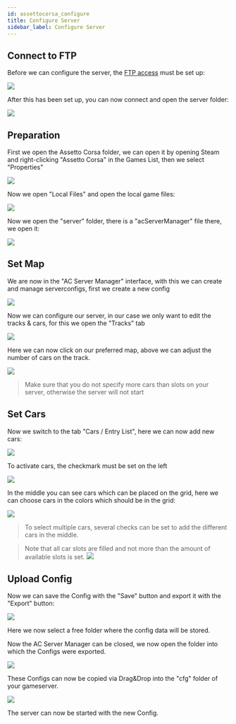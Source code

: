 ```yaml
---
id: assettocorsa_configure
title: Configure Server
sidebar_label: Configure Server
---
```


## Connect to FTP

Before we can configure the server, the [FTP access](gameserver_ftpaccess.md) must be set up:

![](https://screensaver01.zap-hosting.com/index.php/s/QAyH2tdjj7cNrwC/preview)

After this has been set up, you can now connect and open the server folder:

![](https://screensaver01.zap-hosting.com/index.php/s/8E55mdBx8YydG8g/preview)


## Preparation

First we open the Assetto Corsa folder, we can open it by opening Steam and right-clicking "Assetto Corsa" in the Games List, then we select "Properties"

![](https://screensaver01.zap-hosting.com/index.php/s/eC9ny8CTa5PwAEN/preview)

Now we open "Local Files" and open the local game files:

![](https://screensaver01.zap-hosting.com/index.php/s/NM5QR9PeJzjSiY8/preview)

Now we open the "server" folder, there is a "acServerManager" file there, we open it:


![](https://screensaver01.zap-hosting.com/index.php/s/onqBCHqaezK2csf/preview)


## Set Map

We are now in the "AC Server Manager" interface, with this we can create and manage serverconfigs, first we create a new config

![](https://screensaver01.zap-hosting.com/index.php/s/gDXC8MQeiGgZ7Rq/preview)

Now we can configure our server, in our case we only want to edit the tracks & cars, for this we open the "Tracks" tab

![](https://screensaver01.zap-hosting.com/index.php/s/ePC7TwT4nEkJ88P/preview)

Here we can now click on our preferred map, above we can adjust the number of cars on the track.

![](https://screensaver01.zap-hosting.com/index.php/s/oizKLpW3wWfaw6g/preview)

> Make sure that you do not specify more cars than slots on your server, otherwise the server will not start

## Set Cars

Now we switch to the tab "Cars / Entry List", here we can now add new cars:

![](https://screensaver01.zap-hosting.com/index.php/s/ExfRpRW9LbjRNkP/preview)

To activate cars, the checkmark must be set on the left

![](https://screensaver01.zap-hosting.com/index.php/s/7tZqtpfMKLz7oiR/preview)

In the middle you can see cars which can be placed on the grid, here we can choose cars in the colors which should be in the grid:

![](https://screensaver01.zap-hosting.com/index.php/s/D67miafjkCAQTkZ/preview)

> To select multiple cars, several checks can be set to add the different cars in the middle.

> Note that all car slots are filled and not more than the amount of available slots is set.
> ![](https://screensaver01.zap-hosting.com/index.php/s/rGKR2zNwgEagYMa/preview)

## Upload Config

Now we can save the Config with the "Save" button and export it with the "Export" button:

![](https://screensaver01.zap-hosting.com/index.php/s/ixFdiQHfA9q6ca4/preview)

Here we now select a free folder where the config data will be stored.

Now the AC Server Manager can be closed, we now open the folder into which the Configs were exported.

![](https://screensaver01.zap-hosting.com/index.php/s/trBYPXFQT6AcxWL/preview)

These Configs can now be copied via Drag&Drop into the "cfg" folder of your gameserver.

![](https://screensaver01.zap-hosting.com/index.php/s/9yFE96xgBQwHgsg/preview)

The server can now be started with the new Config.
